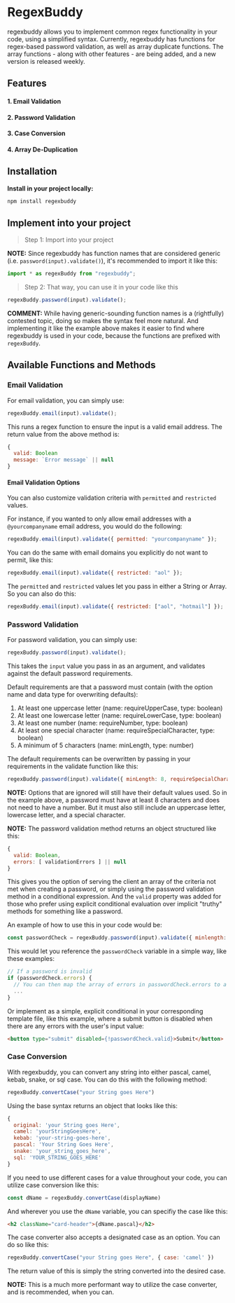 # RegexBuddy

regexbuddy allows you to implement common regex functionality in your code, using a simplified syntax. Currently, regexbuddy has functions for regex-based password validation, as well as array duplicate functions. The array functions - along with other features - are being added, and a new version is released weekly.

## Features

#### 1. Email Validation

#### 2. Password Validation

#### 3. Case Conversion

#### 4. Array De-Duplication

## Installation

**Install in your project locally:**

```bash
npm install regexbuddy
```

## Implement into your project

> Step 1: Import into your project

**NOTE:** Since regexbuddy has function names that are considered generic (i.e. `password(input).validate()`), it's recommended to import it like this:

```javascript
import * as regexBuddy from "regexbuddy";
```

> Step 2: That way, you can use it in your code like this

```javascript
regexBuddy.password(input).validate();
```

**COMMENT:** While having generic-sounding function names is a (rightfully) contested topic, doing so makes the syntax feel more natural. And implementing it like the example above makes it easier to find where regexbuddy is used in your code, because the functions are prefixed with `regexBuddy`.

## Available Functions and Methods

### Email Validation

For email validation, you can simply use:

```javascript
regexBuddy.email(input).validate();
```

This runs a regex function to ensure the input is a valid email address. The return value from the above method is:

```javascript
{
  valid: Boolean
  message: `Error message` || null
}
```

#### Email Validation Options

You can also customize validation criteria with `permitted` and `restricted` values.

For instance, if you wanted to only allow email addresses with a `@yourcompanyname` email address, you would do the following:

```javascript
regexBuddy.email(input).validate({ permitted: "yourcompanyname" });
```

You can do the same with email domains you explicitly do not want to permit, like this:

```javascript
regexBuddy.email(input).validate({ restricted: "aol" });
```

The `permitted` and `restricted` values let you pass in either a String or Array. So you can also do this:

```javascript
regexBuddy.email(input).validate({ restricted: ["aol", "hotmail"] });
```

### Password Validation

For password validation, you can simply use:

```javascript
regexBuddy.password(input).validate();
```

This takes the `input` value you pass in as an argument, and validates against the default password requirements.

Default requirements are that a password must contain (with the option name and data type for overwriting defaults):

1. At least one uppercase letter (name: requireUpperCase, type: boolean)
2. At least one lowercase letter (name: requireLowerCase, type: boolean)
3. At least one number (name: requireNumber, type: boolean)
4. At least one special character (name: requireSpecialCharacter, type: boolean)
5. A minimum of 5 characters (name: minLength, type: number)

The default requirements can be overwritten by passing in your requirements in the validate function like this:

```javascript
regexBuddy.password(input).validate({ minLength: 8, requireSpecialCharacter: false });
```

**NOTE:** Options that are ignored will still have their default values used. So in the example above, a password must have at least 8 characters and does not need to have a number. But it must also still include an uppercase letter, lowercase letter, and a special character.

**NOTE:** The password validation method returns an object structured like this:

```javascript
{
  valid: Boolean,
  errors: [ validationErrors ] || null
}
```

This gives you the option of serving the client an array of the criteria not met when creating a password, or simply using the password validation method in a conditional expression. And the `valid` property was added for those who prefer using explicit conditional evaluation over implicit "truthy" methods for something like a password.

An example of how to use this in your code would be:

```javascript
const passwordCheck = regexBuddy.password(input).validate({ minlength: 8, requireSpecialCharacter: false });
```

This would let you reference the `passwordCheck` variable in a simple way, like these examples:

```javascript
// If a password is invalid
if (passwordCheck.errors) {
  // You can then map the array of errors in passwordCheck.errors to a DOM object, like a toast, modal, etc.
  ...
}
```

Or implement as a simple, explicit conditional in your corresponding template file, like this example, where a submit button is disabled when there are any errors with the user's input value:

```html
<button type="submit" disabled={!passwordCheck.valid}>Submit</button>
```

### Case Conversion

With regexbuddy, you can convert any string into either pascal, camel, kebab, snake, or sql case. You can do this with the following method:

```javascript
regexBuddy.convertCase("your String goes Here")
```

Using the base syntax returns an object that looks like this:

```javascript
{
  original: 'your String goes Here',
  camel: 'yourStringGoesHere',
  kebab: 'your-string-goes-here',
  pascal: 'Your String Goes Here',
  snake: 'your_string_goes_here',
  sql: 'YOUR_STRING_GOES_HERE'
}
```

If you need to use different cases for a value throughout your code, you can utilize case conversion like this:

```javascript
const dName = regexBuddy.convertCase(displayName)
```

And wherever you use the `dName` variable, you can specifiy the case like this:

```html
<h2 className="card-header">{dName.pascal}</h2>
```

The case converter also accepts a designated case as an option. You can do so like this:

```javascript
regexBuddy.convertCase("your String goes Here", { case: 'camel' })
```

The return value of this is simply the string converted into the desired case.

**NOTE:** This is a much more performant way to utilize the case converter, and is recommended, when you can.
